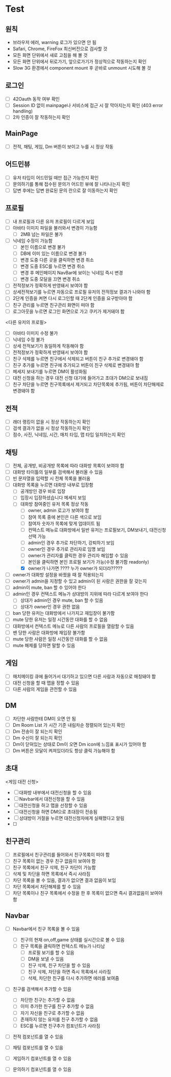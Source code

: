 # Test

## 원칙
- 브라우저 에러, warning 로그가 있으면 안 됨
- Safari, Chrome, FireFox 최신버전으로 검사할 것
- 모든 화면 단위에서 새로 고침을 해 볼 것
- 모든 화면 단위에서 뒤로가기, 앞으로가기가 정상적으로 작동하는지 확인
- Slow 3G 환경에서 component mount 후 곧바로 unmount 시도해 볼 것

## 로그인
- [ ] 42Oauth 동작 여부 확인
- [ ] Session ID 없이 mainpage나 서비스에 접근 시 잘 막아지는지 확인 (403 error handling)
- [ ] 2차 인증이 잘 작동하는지 확인
## MainPage
- [ ] 전적, 채팅, 게임, Dm 버튼이 보이고 누를 시 정상 작동
## 어드민뷰
- [ ] 유저 타입이 어드민일 때만 접근 가능한지 확인
- [ ] 문의하기를 통해 접수된 문의가 어드민 뷰에 잘 나타나는지 확인
- [ ] 답변 후에는 답변 완료된 문의 란으로 잘 이동하는지 확인
## 프로필
- [ ] 내 프로필과 다른 유저 프로필이 다르게 보임
- [ ] 아바타 이미지 파일을 불러와서 변경이 가능함
    - [ ] 2MB 넘는 파일은 불가
- [ ] 닉네임 수정이 가능함
    - [ ] 본인 이름으로 변경 불가
    - [ ] DB에 이미 있는 이름으로 변경 불가
    - [ ] 변경 도중 다른 곳을 클릭하면 변경 취소
    - [ ] 변경 도중 ESC를 누르면 변경 취소
    - [ ] 변경 후 메인페이지 NavBar에 보이는 닉네임 즉시 변경
    - [ ] 변경 도중 모달을 끄면 변경 취소
- [ ] 전적정보가 정확하게 반영돼서 보여야 함
- [ ] 상세전적보기를 누르면 자동으로 프로필 유저의 전적정보 결과가 나와야 함
- [ ] 2단계 인증을 켜면 다시 로그인할 때 2단계 인증을 요구받아야 함
- [ ] 친구 관리를 누르면 친구관리 화면이 떠야 함
- [ ] 로그아웃을 누르면 로그인 화면으로 가고 쿠키가 제거돼야 함

<다른 유저의 프로필>
- [ ] 아바타 이미지 수정 불가
- [ ] 닉네임 수정 불가
- [ ] 상세 전적보기가 동일하게 작동해야 함
- [ ] 전적정보가 정확하게 반영돼서 보여야 함
- [ ] 친구 삭제를 누르면 친구에서 삭제되고 버튼이 친구 추가로 변경돼야 함
- [ ] 친구 추가를 누르면 친구에 추가되고 버튼이 친구 삭제로 변경돼야 함
- [ ] 메세지 보내기를 누르면 DM이 활성화됨
- [ ] 대전 신청을 하는 경우 대전 신청 대기에 들어가고 초대가 DM으로 보내짐
- [ ] 친구 차단을 누르면 친구목록에서 제거되고 차단목록에 추가됨, 버튼이 차단해제로 변경돼야 함

## 전적
- [ ] 래더 랭킹이 없을 시 정상 작동하는지 확인
- [ ] 검색 결과가 없을 시 정상 작동하는지 확인
- [ ] 점수, 사진, 닉네임, 시간, 매치 타입, 맵 타입 일치하는지 확인
## 채팅
- [ ] 전체, 공개방, 비공개방 목록에 따라 대화방 목록이 보여야 함
- [ ] 대화방 타이틀의 일부를 검색해서 불러올 수 있음
- [ ] 빈 문자열을 입력할 시 전체 목록을 불러옴
- [ ] 대화방 목록을 누르면 대화방 내부로 입장함
    - [ ] 공개방인 경우 바로 입장
    - [ ] 입장시 입장하셨습니다 메세지 보임
    - [ ] 대화방 참여중인 유저 목록 정상 작동
        - [ ] owner, admin 로고가 보여야 함
        - [ ] 참여 목록 중에 본인은 다른 색으로 보임
        - [ ] 참여자 숫자가 목록에 맞게 업데이트 됨
        - [ ] 컨텍스트 메뉴로 대화방에서 일반 유저는 프로필보기, DM보내기, 대전신청 선택 가능
        - [ ] admin인 경우 추가로 차단하기, 강퇴하기 보임
        - [ ] owner인 경우 추가로 관리자로 임명 보임
        - [ ] owner가 관리자를 클릭한 경우 관리자 해임할 수 있음
        - [ ] 본인을 클릭하면 본인 프로필 보기가 가능(수정 불가함 readonly)
        - [x] owner가 나가면 ???? 누가 owner가 되더라?????
- [ ] owner가 대화방 설정을 바꿨을 때 잘 적용되는지
- [ ] owner가 admin을 지정할 수 있고 admin이 된 사람은 권한을 잘 갖는지
- [ ] admin이 mute, ban 할 수 있어야 한다
- [ ] admin인 경우 컨텍스트 메뉴가 상대방의 지위에 따라 다르게 보여야 한다
    - [ ] 상대가 admin인 경우 mute, ban 할 수 있음
    - [ ] 상대가 owner인 경우 권한 없음
- [ ] ban 당한 유저는 대화방에서 나가지고 재입장이 불가함
- [ ] mute 당한 유저는 일정 시간동안 대화를 할 수 없음
- [ ] 대화방에서 컨텍스트 메뉴로 다른 사람의 프로필을 열람할 수 있음
- [ ] 밴 당한 사람은 대화방에 재입장 불가함
- [ ] mute 당한 사람은 일정 시간동안 대화를 할 수 없음
- [ ] mute 해제를 당하면 말할 수 있음
## 게임
- [ ] 매치메이킹 큐에 들어가서 대기하고 있으면 다른 사람과 자동으로 매칭돼야 함
- [ ] 대전 신청을 할 때 맵을 정할 수 있음
- [ ] 다른 사람의 게임을 관전할 수 있음
## DM
- [ ] 차단한 사람한테 DM이 오면 안 됨
- [ ] Dm Room List 가 시간 기준 내림차순 정렬되어 있는지 확인
- [ ] Dm 전송이 잘 되는지 확인
- [ ] Dm 수신이 잘 되는지 확인
- [ ] Dm이 닫혀있는 상태로 Dm이 오면 Dm icon에 느낌표 표시가 있어야 함
- [ ] Dm 버튼은 모달이 켜져있더라도 항상 클릭 가능해야 함
## 초대
<게임 대전 신청>
- [ ] 대화방 내부에서 대전신청을 할 수 있음
- [ ] Navbar에서 대전신청을 할 수 있음
- [ ] 대전신청을 하고 맵을 선정할 수 있음
- [ ] 대전신청을 하면 DM으로 초대장이 전송됨
- [ ] 상대방이 거절을 누르면 대전신청자에게 실패했다고 알림
- [ ] 

## 친구관리
- [ ] 프로필에서 친구관리를 들어와서 친구목록이 떠야 함
- [ ] 친구 목록이 없는 경우 친구 없음이 보여야 함
- [ ] 친구 목록에서 친구 삭제, 친구 차단이 가능함
- [ ] 삭제 및 차단을 하면 목록에서 즉시 사라짐
- [ ] 차단 목록을 볼 수 있음, 결과가 없으면 결과 없음이 보임
- [ ] 차단 목록에서 차단해제를 할 수 있음
- [ ] 차단 목록이나 친구 목록에서 수정을 한 후 목록이 없으면 즉시 결과없음이 보여야 함
## Navbar
- [ ] Navbar에서 친구 목록을 볼 수 있음
    - [ ] 친구의 현재 on,off,game 상태를 실시간으로 볼 수 있음
    - [ ] 친구 목록을 클릭하면 컨텍스트 메뉴가 나타남
        - [ ] 프로필 보기를 할 수 있음
        - [ ] DM을 보낼 수 있음
        - [ ] 친구 삭제, 친구 차단을 할 수 있음
        - [ ] 친구 삭제, 차단을 하면 즉시 목록에서 사라짐
        - [ ] 삭제, 차단한 친구를 다시 추가하면 에러를 보여줌
- [ ] 친구를 검색해서 추가할 수 있음
    - [ ] 차단한 친구는 추가할 수 없음
    - [ ] 이미 추가한 친구를 친구 추가할 수 없음
    - [ ] 자기 자신을 친구로 추가할 수 없음
    - [ ] 존재하지 않는 유저를 친구 추가할 수 없음
    - [ ] ESC를 누르면 친구추가 컴포넌트가 사라짐
- [ ] 전적 컴포넌트를 열 수 있음
- [ ] 채팅 컴포넌트를 열 수 있음
- [ ] 게임하기 컴포넌트를 열 수 있음
- [ ] 문의하기 컴포넌트를 열 수 있음




